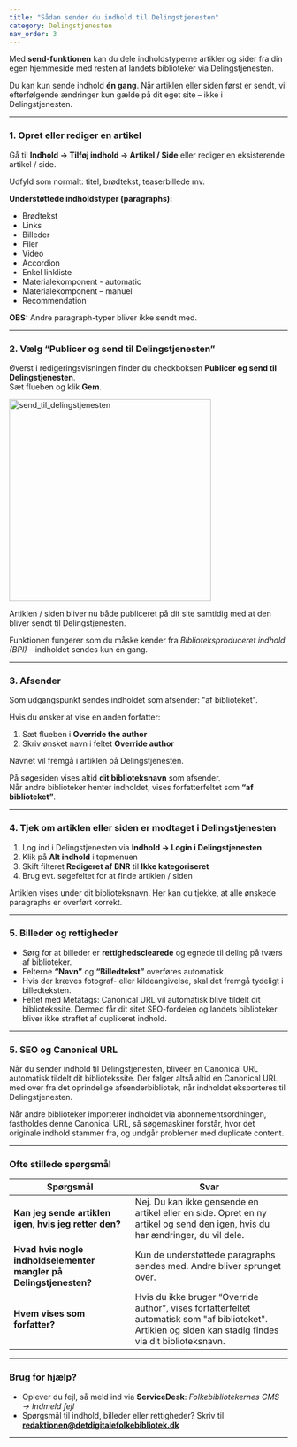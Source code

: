 ```yaml
---
title: "Sådan sender du indhold til Delingstjenesten"
category: Delingstjenesten
nav_order: 3
---
```


Med **send-funktionen** kan du dele indholdstyperne artikler og sider fra din egen hjemmeside med resten af landets biblioteker via Delingstjenesten.

Du kan kun sende indhold **én gang**. Når artiklen eller siden først er sendt, vil efterfølgende ændringer kun gælde på dit eget site – ikke i Delingstjenesten.

---

### 1. Opret eller rediger en artikel

Gå til **Indhold → Tilføj indhold → Artikel / Side** eller rediger en eksisterende artikel / side.

Udfyld som normalt: titel, brødtekst, teaserbillede mv.

**Understøttede indholdstyper (paragraphs):**

- Brødtekst  
- Links  
- Billeder  
- Filer  
- Video  
- Accordion  
- Enkel linkliste  
- Materialekomponent - automatic
- Materialekomponent – manuel  
- Recommendation  

**OBS:** Andre paragraph-typer bliver ikke sendt med.


---

### 2. Vælg “Publicer og send til Delingstjenesten”

Øverst i redigeringsvisningen finder du checkboksen **Publicer og send til Delingstjenesten**.  
Sæt flueben og klik **Gem**.

<img width="365" alt="send_til_delingstjenesten" src="https://github.com/user-attachments/assets/bfd05a5e-c8cd-43a6-a73d-95de83dd0a48" />



Artiklen / siden bliver nu både publiceret på dit site samtidig med at den bliver sendt til Delingstjenesten.

Funktionen fungerer som du måske kender fra *Biblioteksproduceret indhold (BPI)* – indholdet sendes kun én gang.


---

### 3. Afsender

Som udgangspunkt sendes indholdet som afsender: "af biblioteket".

Hvis du ønsker at vise en anden forfatter:

1. Sæt flueben i **Override the author**  
2. Skriv ønsket navn i feltet **Override author**

Navnet vil fremgå i artiklen på Delingstjenesten.

På søgesiden vises altid **dit biblioteksnavn** som afsender.  
Når andre biblioteker henter indholdet, vises forfatterfeltet som **“af biblioteket”**.


---

### 4. Tjek om artiklen eller siden er modtaget i Delingstjenesten

1. Log ind i Delingstjenesten via **Indhold → Login i Delingstjenesten**  
2. Klik på **Alt indhold** i topmenuen  
3. Skift filteret **Redigeret af BNR** til **Ikke kategoriseret**  
4. Brug evt. søgefeltet for at finde artiklen / siden

Artiklen vises under dit biblioteksnavn. Her kan du tjekke, at alle ønskede paragraphs er overført korrekt.


---

### 5. Billeder og rettigheder

- Sørg for at billeder er **rettighedsclearede** og egnede til deling på tværs af biblioteker.  
- Felterne **“Navn”** og **“Billedtekst”** overføres automatisk.  
- Hvis der kræves fotograf- eller kildeangivelse, skal det fremgå tydeligt i billedteksten.
- Feltet med Metatags: Canonical URL vil automatisk blive tildelt dit bibliotekssite. Dermed får dit sitet SEO-fordelen og landets biblioteker bliver ikke straffet af duplikeret indhold.


---
### 5. SEO og Canonical URL

Når du sender indhold til Delingstjenesten, bliveer en Canonical URL automatisk tildelt dit bibliotekssite. Der følger altså altid en Canonical URL med over fra det oprindelige afsenderbibliotek, når indholdet eksporteres til Delingstjenesten.

Når andre biblioteker importerer indholdet via abonnementsordningen, fastholdes denne Canonical URL, så søgemaskiner forstår, hvor det originale indhold stammer fra, og undgår problemer med duplicate content.

---

### Ofte stillede spørgsmål

| Spørgsmål | Svar |
|----------|------|
| **Kan jeg sende artiklen igen, hvis jeg retter den?** | Nej. Du kan ikke gensende en artikel eller en side. Opret en ny artikel og send den igen, hvis du har ændringer, du vil dele. |
| **Hvad hvis nogle indholdselementer mangler på Delingstjenesten?** | Kun de understøttede paragraphs sendes med. Andre bliver sprunget over. |
| **Hvem vises som forfatter?** | Hvis du ikke bruger “Override author”, vises forfatterfeltet automatisk som "af biblioteket". Artiklen og siden kan stadig findes via dit biblioteksnavn. |

---

### Brug for hjælp?
- Oplever du fejl, så meld ind via **ServiceDesk**: *Folkebibliotekernes CMS → Indmeld fejl*  
- Spørgsmål til indhold, billeder eller rettigheder? Skriv til [**redaktionen@detdigitalefolkebibliotek.dk**](mailto:redaktionen@detdigitalefolkebibliotek.dk)

---
